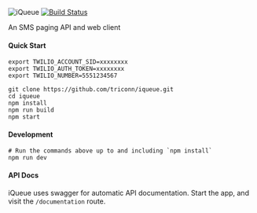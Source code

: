 ![iQueue](https://raw.githubusercontent.com/wiki/triconn/iqueue/iQueue-logo.png)
[![Build Status](https://travis-ci.org/triconn/iqueue.svg)](https://travis-ci.org/triconn/iqueue)

An SMS paging API and web client

#### Quick Start

```
export TWILIO_ACCOUNT_SID=xxxxxxxx
export TWILIO_AUTH_TOKEN=xxxxxxxx
export TWILIO_NUMBER=5551234567

git clone https://github.com/triconn/iqueue.git
cd iqueue
npm install
npm run build
npm start
```

#### Development

```
# Run the commands above up to and including `npm install`
npm run dev
```

#### API Docs

iQueue uses swagger for automatic API documentation.  Start the app, and visit the `/documentation` route.

